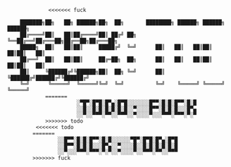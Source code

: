                  <<<<<<< fuck
                 
        ███████╗██╗   ██╗ ██████╗██╗  ██╗       ████████╗ ██████╗ ██████╗  ██████╗ 
        ██╔════╝██║   ██║██╔════╝██║ ██╔╝ ██╗   ╚══██╔══╝██╔═══██╗██╔══██╗██╔═══██╗
        █████╗  ██║   ██║██║     █████╔╝  ╚═╝      ██║   ██║   ██║██║  ██║██║   ██║
        ██╔══╝  ██║   ██║██║     ██╔═██╗  ██╗      ██║   ██║   ██║██║  ██║██║   ██║
        ██║     ╚██████╔╝╚██████╗██║  ██╗ ╚═╝      ██║   ╚██████╔╝██████╔╝╚██████╔╝
        ╚═╝      ╚═════╝  ╚═════╝╚═╝  ╚═╝          ╚═╝    ╚═════╝ ╚═════╝  ╚═════╝
                =======
                          ░▀█▀░█▀█░█▀▄░█▀█░░░░░░░█▀▀░█░█░█▀▀░█░█
                          ░░█░░█░█░█░█░█░█░░▀░░░░█▀▀░█░█░█░░░█▀▄
                          ░░▀░░▀▀▀░▀▀░░▀▀▀░░▀░░░░▀░░░▀▀▀░▀▀▀░▀░▀
                >>>>>>> todo
             <<<<<<< todo
            =======
                    ░░█▀▀░█░█░█▀▀░█░█░░░░░░▀█▀░█▀█░█▀▄░█▀█
                    ░░█▀▀░█░█░█░░░█▀▄░░▀░░░░█░░█░█░█░█░█░█
                    ░░▀░░░▀▀▀░▀▀▀░▀░▀░░▀░░░░▀░░▀▀▀░▀▀░░▀▀▀
            >>>>>>> fuck
